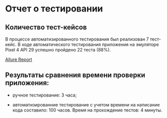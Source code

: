 # Отчет о тестировании

## Количество тест-кейсов

В процессе автоматизированного тестирования был реализован 7 тест-кейс.
В ходе автоматического тестирования приложения на эмуляторе Pixel 4 API 29  успешно пройдено 22 теста (88%).

[Allure Report](https://github.com/AlessioLoginov/diploma/blob/master/allure-results.zip)

## Результаты сравнения времени проверки приложения:

- ручное тестирование: 3 часа;

- автоматизированние тестирование с учетом времени на написание кода составило: 100 часов. Время на прохождение тестов: 4 минуты.
